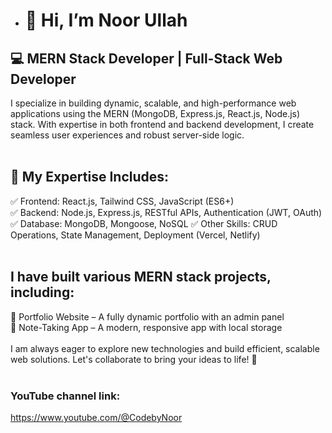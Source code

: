 - # 👋 Hi, I’m Noor Ullah

## 💻 MERN Stack Developer | Full-Stack Web Developer

I specialize in building dynamic, scalable, and high-performance web applications using the MERN (MongoDB, Express.js, React.js, Node.js) stack. With expertise in both frontend and backend development, I create seamless user experiences and robust server-side logic.<br>
<br>
## 🔹 My Expertise Includes:<br>
✅ Frontend: React.js, Tailwind CSS, JavaScript (ES6+) <br>
✅ Backend: Node.js, Express.js, RESTful APIs, Authentication (JWT, OAuth) <br>
✅ Database: MongoDB, Mongoose, NoSQL
✅ Other Skills: CRUD Operations, State Management, Deployment (Vercel, Netlify) <br>
<br>
## I have built various MERN stack projects, including: <br>
🚀 Portfolio Website – A fully dynamic portfolio with an admin panel <br>
🚀 Note-Taking App – A modern, responsive app with local storage <br>
<br>
I am always eager to explore new technologies and build efficient, scalable web solutions. Let's collaborate to bring your ideas to life! 🚀<br>
<br>
### YouTube channel link: 
https://www.youtube.com/@CodebyNoor


